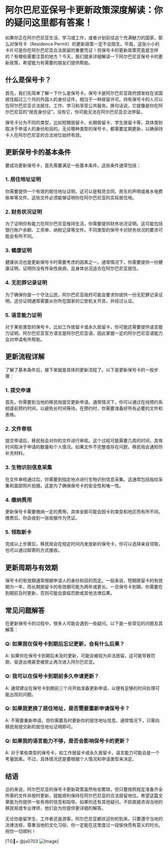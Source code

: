 # 阿尔巴尼亚保号卡更新政策深度解读：你的疑问这里都有答案！

如果你正在阿尔巴尼亚生活、学习或工作，或者计划前往这个充满魅力的国家，那么对保号卡（Residence Permit）的更新政策一定不会陌生。毕竟，这张小小的卡片可是你在阿尔巴尼亚合法居留的重要凭证！但保号卡的更新政策究竟是怎样的？有哪些需要注意的地方？今天，我们就来详细解读一下阿尔巴尼亚保号卡的更新政策，希望能为有需要的朋友们提供帮助。

## 什么是保号卡？

首先，我们先简单了解一下什么是保号卡。保号卡是阿尔巴尼亚政府颁发给在该国居住超过三个月的外国人的身份证件，相当于一种居留许可。持有保号卡的人可以在阿尔巴尼亚合法居住、工作、学习和享受公共服务。换句话说，它就像是你在阿尔巴尼亚的“居民身份证”，没有它，你可能无法在阿尔巴尼亚合法停留。

保号卡分为不同的类型，比如短期居留卡、长期居留卡、学生居留卡等，具体类别取决于申请人的身份和目的。无论哪种类型的保号卡，都需要定期更新，以确保持卡人在阿尔巴尼亚的合法地位始终有效。

## 更新保号卡的基本条件

要成功更新保号卡，首先需要满足一些基本条件。这些条件通常包括：

### 1. 居住地址证明
你需要提供一个有效的居住地址证明，这可以是租赁合同、房东的声明或者水电费账单等文件。这些文件必须能够证明你在阿尔巴尼亚的实际居住地。

### 2. 财务状况证明
为了证明你有能力在阿尔巴尼亚维持生活，你需要提供财务状况证明。这可能包括银行账户余额、工资单、纳税记录等文件。不同类型的保号卡对财务状况的要求可能会有所不同。

### 3. 健康证明
健康状况也是更新保号卡时需要考虑的因素之一。通常情况下，你需要提供一份健康证明，证明你没有传染性疾病，且身体状况适合在阿尔巴尼亚居住。

### 4. 无犯罪记录证明
为了确保你是一个守法公民，阿尔巴尼亚政府可能会要求你提供一份无犯罪记录证明。这份证明通常需要从你所在国家的公安机关开具，并经过认证。

### 5. 语言能力证明
对于某些类型的保号卡，比如工作居留卡或永久居留卡，你可能还需要提供语言能力证明。阿尔巴尼亚官方语言是阿尔巴尼亚语，因此掌握一定的阿尔巴尼亚语能力会对申请有所帮助。

## 更新流程详解

了解了基本条件后，接下来就是具体的更新流程了。以下是更新保号卡的一般步骤：

### 1. 提交申请
首先，你需要到当地的移民局提交更新申请。通常情况下，你可以通过在线预约系统提前预约时间，以避免长时间等待。在预约时，你需要准备好所有必要的文件和表格。

### 2. 文件审核
提交申请后，移民局会对你的文件进行审核。这个过程可能需要几周的时间，具体时间取决于申请的数量和个人情况。如果文件不完整或存在问题，移民局会通知你补充材料。

### 3. 生物识别信息采集
在文件审核通过后，你需要到指定地点进行生物识别信息采集。这通常包括指纹采集和面部照片拍摄。这是为了确保保号卡的安全性和唯一性。

### 4. 缴纳费用
更新保号卡需要缴纳一定的费用，具体金额可能会因卡的类型和地区而有所不同。缴费后，你会收到一张收据作为凭证。

### 5. 领取新卡
完成以上步骤后，移民局会在规定时间内发放新的保号卡。你可以选择亲自领取，也可以通过邮寄的方式接收。

## 更新周期与有效期

保号卡的有效期通常根据申请人的身份和目的而定。一般来说，短期居留卡的有效期为一年，而长期居留卡的有效期可能为两年或更长。一旦保号卡到期，你需要在到期前及时更新，否则可能会面临罚款或其他法律后果。

## 常见问题解答

在更新保号卡的过程中，很多人可能会遇到一些疑问。以下是一些常见的问题及其解答：

### Q: 如果我在保号卡到期后忘记更新，会有什么后果？
A: 如果你在保号卡到期后未及时更新，可能会被视为非法居留。这可能导致罚款、驱逐出境甚至被禁止再次进入阿尔巴尼亚。

### Q: 我可以在保号卡到期前多久申请更新？
A: 通常建议在保号卡到期前三个月开始准备更新申请，以便有足够的时间处理可能出现的问题。

### Q: 如果我更换了居住地址，是否需要重新申请保号卡？
A: 不需要重新申请，但你需要及时更新你的居住地址信息。通常情况下，只需向移民局提交新的居住地址证明即可。

### Q: 如果我的语言能力不够，是否会影响保号卡的更新？
A: 对于某些类型的保号卡，如工作居留卡或永久居留卡，语言能力可能会是一个考量因素。不过，具体情况还是要根据个人情况和申请类型来决定。

## 结语

总的来说，阿尔巴尼亚的保号卡更新政策虽然有些繁琐，但只要按照规定准备齐全所需的文件并按时更新，就能顺利保持在阿尔巴尼亚的合法居留地位。希望这篇文章能为你提供一些有用的信息和指导。如果你还有其他疑问，不妨直接咨询当地的移民局或专业律师，他们会为你提供更详细的解答。

无论你是留学生、工作者还是游客，阿尔巴尼亚都欢迎你的到来。只要遵守当地的法律法规，尊重当地的文化习俗，你一定能在这里度过一段愉快而有意义的时光。祝你一切顺利！

[TG💪+ @jx0703 ![Image](https://github.com/user-attachments/assets/dbca1d08-cadb-493c-b0ec-ad6f7a83f270)]